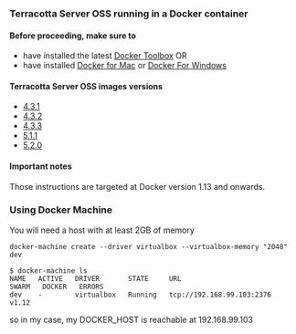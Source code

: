 ### Terracotta Server OSS running in a Docker container

#### Before proceeding, make sure to
* have installed the latest [Docker Toolbox](https://www.docker.com/docker-toolbox) OR
* have installed [Docker for Mac](https://docs.docker.com/docker-for-mac/) or [Docker For Windows](https://docs.docker.com/docker-for-windows/)


#### Terracotta Server OSS images versions

* [4.3.1](/4.3.1)
* [4.3.2](/4.3.2)
* [4.3.3](/4.3.3)
* [5.1.1](/5.1.1)
* [5.2.0](/5.2.0)

#### Important notes

Those instructions are targeted at Docker version 1.13 and onwards.

### Using Docker Machine
You will need a host with at least 2GB of memory

    docker-machine create --driver virtualbox --virtualbox-memory "2048" dev

````
$ docker-machine ls
NAME   ACTIVE   DRIVER       STATE     URL                         SWARM   DOCKER   ERRORS
dev    -        virtualbox   Running   tcp://192.168.99.103:2376           v1.12
````

so in my case, my DOCKER_HOST is reachable at 192.168.99.103
